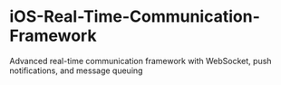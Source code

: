 # iOS-Real-Time-Communication-Framework
Advanced real-time communication framework with WebSocket, push notifications, and message queuing
